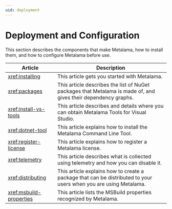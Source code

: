 ```yaml
---
uid: deployment
---
```


# Deployment and Configuration

This section describes the components that make Metalama, how to install them, and how to configure Metalama before use.

| Article | Description |
|---------|-------------|
| <xref:installing> | This article gets you started with Metalama. |
| <xref:packages> | This article describes the list of NuGet packages that Metalama is made of, and gives their dependency graphs. |
| <xref:install-vs-tools> | This article describes and details where you can obtain Metalama Tools for Visual Studio. |
| <xref:dotnet-tool> | This article explains how to install the Metalama Command Line Tool. |
| <xref:register-license> | This article explains how to register a Metalama license. |
| <xref:telemetry> | This article describes what is collected using telemetry and how you can disable it. |
| <xref:distributing> | This article explains how to create a package that can be distributed to your users when you are using Metalama. |
| <xref:msbuild-properties> | This article lists the MSBuild properties recognized by Metalama.

